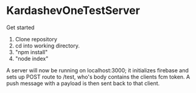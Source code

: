 # KardashevOneTestServer

Get started

1. Clone repository
2. cd into working directory.
3. "npm install"
4. "node index"

A server will now be running on localhost:3000; it initializes firebase and sets up
POST route to /test, who's body contains the clients fcm token.  A push message with a payload
is then sent back to that client. 